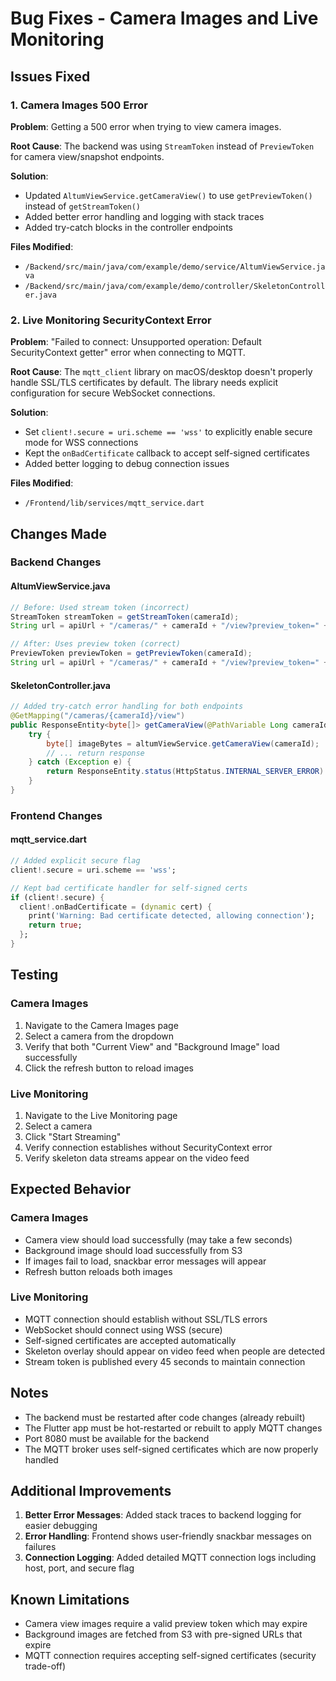 # Bug Fixes - Camera Images and Live Monitoring

## Issues Fixed

### 1. Camera Images 500 Error
**Problem**: Getting a 500 error when trying to view camera images.

**Root Cause**: The backend was using `StreamToken` instead of `PreviewToken` for camera view/snapshot endpoints.

**Solution**:
- Updated `AltumViewService.getCameraView()` to use `getPreviewToken()` instead of `getStreamToken()`
- Added better error handling and logging with stack traces
- Added try-catch blocks in the controller endpoints

**Files Modified**:
- `/Backend/src/main/java/com/example/demo/service/AltumViewService.java`
- `/Backend/src/main/java/com/example/demo/controller/SkeletonController.java`

### 2. Live Monitoring SecurityContext Error
**Problem**: "Failed to connect: Unsupported operation: Default SecurityContext getter" error when connecting to MQTT.

**Root Cause**: The `mqtt_client` library on macOS/desktop doesn't properly handle SSL/TLS certificates by default. The library needs explicit configuration for secure WebSocket connections.

**Solution**:
- Set `client!.secure = uri.scheme == 'wss'` to explicitly enable secure mode for WSS connections
- Kept the `onBadCertificate` callback to accept self-signed certificates
- Added better logging to debug connection issues

**Files Modified**:
- `/Frontend/lib/services/mqtt_service.dart`

## Changes Made

### Backend Changes

#### AltumViewService.java
```java
// Before: Used stream token (incorrect)
StreamToken streamToken = getStreamToken(cameraId);
String url = apiUrl + "/cameras/" + cameraId + "/view?preview_token=" + streamToken.getStreamToken();

// After: Uses preview token (correct)
PreviewToken previewToken = getPreviewToken(cameraId);
String url = apiUrl + "/cameras/" + cameraId + "/view?preview_token=" + previewToken.getPreviewToken();
```

#### SkeletonController.java
```java
// Added try-catch error handling for both endpoints
@GetMapping("/cameras/{cameraId}/view")
public ResponseEntity<byte[]> getCameraView(@PathVariable Long cameraId) {
    try {
        byte[] imageBytes = altumViewService.getCameraView(cameraId);
        // ... return response
    } catch (Exception e) {
        return ResponseEntity.status(HttpStatus.INTERNAL_SERVER_ERROR).body(null);
    }
}
```

### Frontend Changes

#### mqtt_service.dart
```dart
// Added explicit secure flag
client!.secure = uri.scheme == 'wss';

// Kept bad certificate handler for self-signed certs
if (client!.secure) {
  client!.onBadCertificate = (dynamic cert) {
    print('Warning: Bad certificate detected, allowing connection');
    return true;
  };
}
```

## Testing

### Camera Images
1. Navigate to the Camera Images page
2. Select a camera from the dropdown
3. Verify that both "Current View" and "Background Image" load successfully
4. Click the refresh button to reload images

### Live Monitoring
1. Navigate to the Live Monitoring page
2. Select a camera
3. Click "Start Streaming"
4. Verify connection establishes without SecurityContext error
5. Verify skeleton data streams appear on the video feed

## Expected Behavior

### Camera Images
- Camera view should load successfully (may take a few seconds)
- Background image should load successfully from S3
- If images fail to load, snackbar error messages will appear
- Refresh button reloads both images

### Live Monitoring
- MQTT connection should establish without SSL/TLS errors
- WebSocket should connect using WSS (secure)
- Self-signed certificates are accepted automatically
- Skeleton overlay should appear on video feed when people are detected
- Stream token is published every 45 seconds to maintain connection

## Notes

- The backend must be restarted after code changes (already rebuilt)
- The Flutter app must be hot-restarted or rebuilt to apply MQTT changes
- Port 8080 must be available for the backend
- The MQTT broker uses self-signed certificates which are now properly handled

## Additional Improvements

1. **Better Error Messages**: Added stack traces to backend logging for easier debugging
2. **Error Handling**: Frontend shows user-friendly snackbar messages on failures
3. **Connection Logging**: Added detailed MQTT connection logs including host, port, and secure flag

## Known Limitations

- Camera view images require a valid preview token which may expire
- Background images are fetched from S3 with pre-signed URLs that expire
- MQTT connection requires accepting self-signed certificates (security trade-off)
